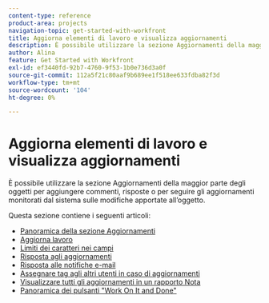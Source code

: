 ```yaml
---
content-type: reference
product-area: projects
navigation-topic: get-started-with-workfront
title: Aggiorna elementi di lavoro e visualizza aggiornamenti
description: È possibile utilizzare la sezione Aggiornamenti della maggior parte degli oggetti per aggiungere commenti, risposte o per seguire gli aggiornamenti monitorati dal sistema sulle modifiche apportate all’oggetto.
author: Alina
feature: Get Started with Workfront
exl-id: ef3440fd-92b7-4760-9f53-1b0e736d3a0f
source-git-commit: 112a5f21c80aaf9b689ee1f518ee633fdba82f3d
workflow-type: tm+mt
source-wordcount: '104'
ht-degree: 0%

---
```


# Aggiorna elementi di lavoro e visualizza aggiornamenti

È possibile utilizzare la sezione Aggiornamenti della maggior parte degli oggetti per aggiungere commenti, risposte o per seguire gli aggiornamenti monitorati dal sistema sulle modifiche apportate all’oggetto.

Questa sezione contiene i seguenti articoli:

* [Panoramica della sezione Aggiornamenti](../../workfront-basics/updating-work-items-and-viewing-updates/updates-tab-overview.md)
* [Aggiorna lavoro](../../workfront-basics/updating-work-items-and-viewing-updates/update-work.md)
* [Limiti dei caratteri nei campi](../../workfront-basics/updating-work-items-and-viewing-updates/character-limits-in-fields.md)
* [Risposta agli aggiornamenti](../../workfront-basics/updating-work-items-and-viewing-updates/reply-to-updates.md)
* [Risposta alle notifiche e-mail](../../workfront-basics/updating-work-items-and-viewing-updates/reply-to-email-notifications.md)
* [Assegnare tag agli altri utenti in caso di aggiornamenti](../../workfront-basics/updating-work-items-and-viewing-updates/tag-others-on-updates.md)
* [Visualizzare tutti gli aggiornamenti in un rapporto Nota](../../workfront-basics/updating-work-items-and-viewing-updates/view-all-updates-in-a-report.md)
* [Panoramica dei pulsanti &quot;Work On It and Done&quot;](../../workfront-basics/updating-work-items-and-viewing-updates/work-on-it-and-done-buttons-accept-complete-work.md)


